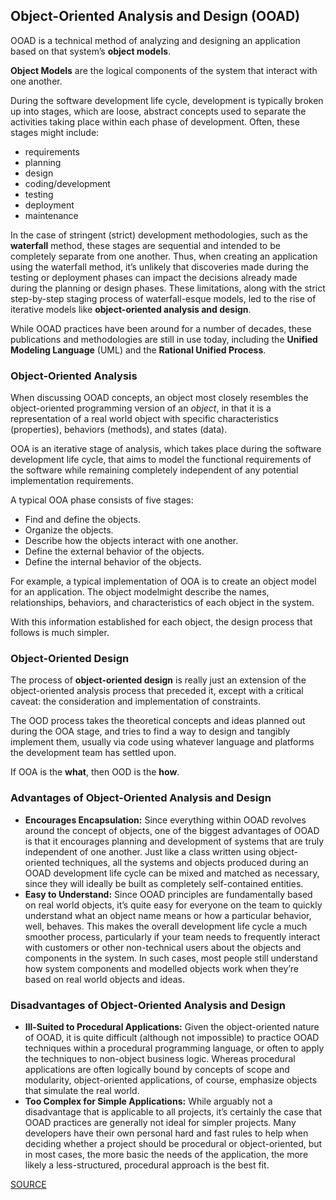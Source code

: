 ## Object-Oriented Analysis and Design (OOAD)
OOAD is a technical method of analyzing and designing an application based on that 
system’s **object models**.

**Object Models** are the logical components of the system that interact with one another.

During the software development life cycle, development is typically broken up into stages, 
which are loose, abstract concepts used to separate the activities taking place within each 
phase of development. Often, these stages might include:
- requirements
- planning
- design
- coding/development
- testing
- deployment
- maintenance

In the case of stringent (strict) development methodologies, such as the **waterfall** method, these 
stages are sequential and intended to be completely separate from one another. Thus, when 
creating an application using the waterfall method, it’s unlikely that discoveries made 
during the testing or deployment phases can impact the decisions already made during the 
planning or design phases. These limitations, along with the strict step-by-step staging 
process of waterfall-esque models, led to the rise of iterative models like 
**object-oriented analysis and design**.

While OOAD practices have been around for a number of decades, these publications and 
methodologies are still in use today, including the **Unified Modeling Language** (UML) and the 
**Rational Unified Process**.

### Object-Oriented Analysis
When discussing OOAD concepts, an object most closely resembles the object-oriented programming 
version of an *object*, in that it is a representation of a real world object with specific 
characteristics (properties), behaviors (methods), and states (data).

OOA is an iterative stage of analysis, which takes place during the software development 
life cycle, that aims to model the functional requirements of the software while remaining 
completely independent of any potential implementation requirements.

A typical OOA phase consists of five stages:

- Find and define the objects.
- Organize the objects.
- Describe how the objects interact with one another.
- Define the external behavior of the objects.
- Define the internal behavior of the objects.

For example, a typical implementation of OOA is to create an object model for an application. 
The object modelmight describe the names, relationships, behaviors, and characteristics of 
each object in the system. 

With this information established for each object, the design process that follows is much simpler.

### Object-Oriented Design
The process of **object-oriented design** is really just an extension of the object-oriented analysis 
process that preceded it, except with a critical caveat: the consideration and implementation of 
constraints.

The OOD process takes the theoretical concepts and ideas planned out during the OOA stage, 
and tries to find a way to design and tangibly implement them, usually via code using whatever 
language and platforms the development team has settled upon. 

If OOA is the **what**, then OOD is the **how**.

### Advantages of Object-Oriented Analysis and Design
- **Encourages Encapsulation:** Since everything within OOAD revolves around the concept of objects,
one of the biggest advantages of OOAD is that it encourages planning and development of systems 
that are truly independent of one another. Just like a class written using object-oriented techniques, 
all the systems and objects produced during an OOAD development life cycle can be mixed and matched 
as necessary, since they will ideally be built as completely self-contained entities.
- **Easy to Understand:** Since OOAD principles are fundamentally based on real world objects, it’s 
quite easy for everyone on the team to quickly understand what an object name means or how a particular 
behavior, well, behaves. This makes the overall development life cycle a much smoother process, 
particularly if your team needs to frequently interact with customers or other non-technical users 
about the objects and components in the system. In such cases, most people still understand how 
system components and modelled objects work when they’re based on real world objects and ideas.

### Disadvantages of Object-Oriented Analysis and Design
- **Ill-Suited to Procedural Applications:** Given the object-oriented nature of OOAD, it is quite difficult 
(although not impossible) to practice OOAD techniques within a procedural programming language, or often 
to apply the techniques to non-object business logic. Whereas procedural applications are often logically 
bound by concepts of scope and modularity, object-oriented applications, of course, emphasize objects 
that simulate the real world.
- **Too Complex for Simple Applications:** While arguably not a disadvantage that is applicable to all projects, 
it’s certainly the case that OOAD practices are generally not ideal for simpler projects. Many developers have 
their own personal hard and fast rules to help when deciding whether a project should be procedural or 
object-oriented, but in most cases, the more basic the needs of the application, the more likely a 
less-structured, procedural approach is the best fit.

[SOURCE](https://airbrake.io/blog/design-patterns/object-oriented-analysis-and-design)
